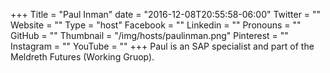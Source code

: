 +++
Title = "Paul Inman"
date = "2016-12-08T20:55:58-06:00"
Twitter = ""
Website = ""
Type = "host"
Facebook = ""
Linkedin = ""
Pronouns = ""
GitHub = ""
Thumbnail = "/img/hosts/paulinman.png"
Pinterest = ""
Instagram = ""
YouTube = ""
+++
Paul is an SAP specialist and part of the Meldreth Futures (Working Gruop).